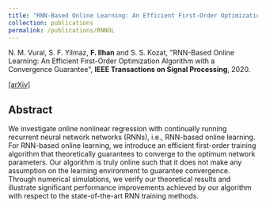 ```yaml
---
title: "RNN-Based Online Learning: An Efficient First-Order Optimization Algorithm with a Convergence Guarantee"
collection: publications
permalink: /publications/RNNOL
---
```

N. M. Vural, S. F. Yilmaz, <b>F. Ilhan</b> and S. S. Kozat, "RNN-Based Online Learning: An Efficient First-Order Optimization Algorithm with a Convergence Guarantee", <b>IEEE Transactions on Signal Processing</b>, 2020.

[[arXiv]](https://arxiv.org/abs/2003.03601)


## Abstract
We investigate online nonlinear regression with continually running recurrent neural network networks (RNNs), i.e., RNN-based online learning. For RNN-based online learning, we introduce an efficient first-order training algorithm that theoretically guarantees to converge to the optimum network parameters. Our algorithm is truly online such that it does not make any assumption on the learning environment to guarantee convergence. Through numerical simulations, we verify our theoretical results and illustrate significant performance improvements achieved by our algorithm with respect to the state-of-the-art RNN training methods.